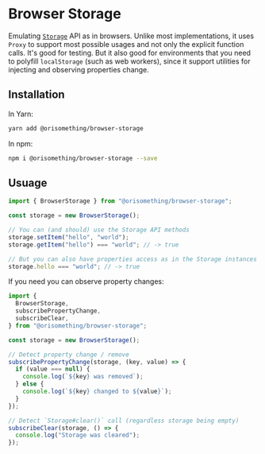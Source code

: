# Browser Storage

Emulating [`Storage`](https://developer.mozilla.org/en-US/docs/Web/API/Storage) API as in browsers. Unlike most implementations, it uses `Proxy` to support most possible usages and not only the explicit function calls.
It's good for testing. But it also good for environments that you need to polyfill `localStorage` (such as web workers), since it support utilities for injecting and observing properties change.

## Installation

In Yarn:

```sh
yarn add @orisomething/browser-storage
```

In npm:

```sh
npm i @orisomething/browser-storage --save
```

## Usuage

```js
import { BrowserStorage } from "@orisomething/browser-storage";

const storage = new BrowserStorage();

// You can (and should) use the Storage API methods
storage.setItem("hello", "world");
storage.getItem("hello") === "world"; // -> true

// But you can also have properties access as in the Storage instances
storage.hello === "world"; // -> true
```

If you need you can observe property changes:

```js
import {
  BrowserStorage,
  subscribePropertyChange,
  subscribeClear,
} from "@orisomething/browser-storage";

const storage = new BrowserStorage();

// Detect property change / remove
subscribePropertyChange(storage, (key, value) => {
  if (value === null) {
    console.log(`${key} was removed`);
  } else {
    console.log(`${key} changed to ${value}`);
  }
});

// Detect `Storage#clear()` call (regardless storage being empty)
subscribeClear(storage, () => {
  console.log("Storage was cleared");
});
```
